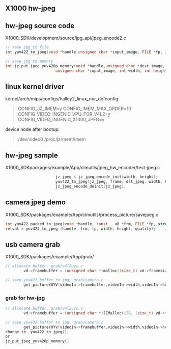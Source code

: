 
## X1000 hw-jpeg


## hw-jpeg source code

X1000_SDK/development/source/jpg_api/jpeg_encode2.c
``` c
// save jpg to file
int yuv422_to_jpeg(void *handle,unsigned char *input_image, FILE *fp, int width, int height, int quality)

// save jpg to memory
int jz_put_jpeg_yuv420p_memory(void *handle,unsigned char *dest_image, int image_size,
				      unsigned char *input_image, int width, int height, int quality)
```

## linux kernel driver

kernel/arch/mips/configs/halley2_linux_nor_defconfig
>CONFIG_JZ_IMEM=y
CONFIG_IMEM_MAX_ORDER=10
CONFIG_VIDEO_INGENIC_VPU_FOR_V4L2=y
CONFIG_VIDEO_INGENIC_X1000_JPEG=y

device node after bootup:

>/dev/video0
/proc/jz/mem/imem


## hw-jpeg sample

X1000_SDKpackages/example/App/cimutils/jpeg_hw_encoder/test-jpeg.c
```c
                      jz_jpeg = jz_jpeg_encode_init(width, height);
                      yuv422_to_jpeg(jz_jpeg, frame, dst_jpeg, width, height, quality);
                      jz_jpeg_encode_deinit(jz_jpeg);
```


## camera jpeg demo

X1000_SDK/packages/example/App/cimutils/process_picture/savejpeg.c
```c
int yuv422_packed_to_jpeg(void *handle, const __u8 *frm, FILE *fp, struct camera_info *camera_inf, int quality)
retval = yuv422_to_jpeg (handle, frm, fp, width, height, quality);    //defined in libj
```


## usb camera grab

X1000_SDK/packages/example/App/grab/
```c
// allocate buffer, grab/v4l2uvc.c
		vd->framebuffer = (unsigned char *)malloc((size_t) vd->framesizeIn);

// save yuv422 buffer to jpg, grab/camera.c
	    get_pictureYUYV(videoIn->framebuffer,videoIn->width,videoIn->height, filename);
```

### grab for hw-jpg

```c
// allocate buffer, grab/v4l2uvc.c
		vd->framebuffer = (unsigned char *)JZMalloc(128, (size_t) vd->framesizeIn);

// save yuv422 buffer to jpg, grab/camera.c
	    get_pictureYUYV(videoIn->framebuffer,videoIn->width,videoIn->height, filename);
change to  yuv422_to_jpeg();
or 
jz_put_jpeg_yuv420p_memory()
    
```

